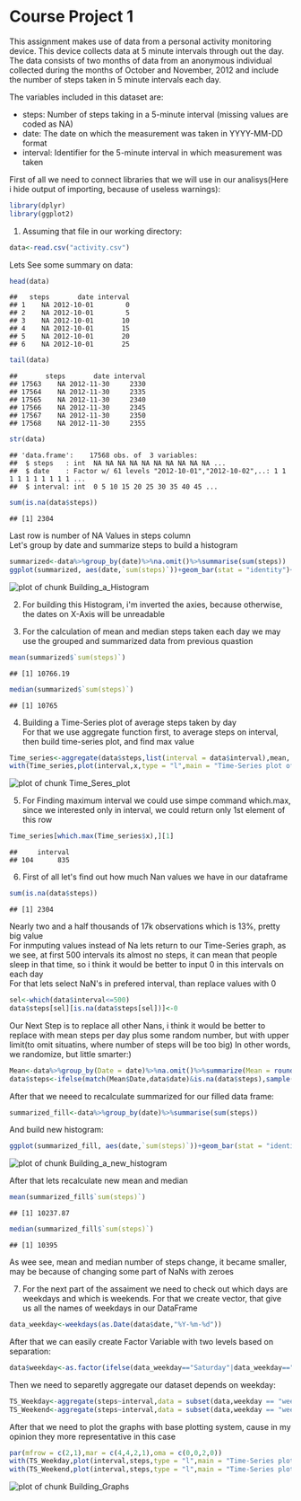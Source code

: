 # Course Project 1
This assignment makes use of data from a personal activity monitoring device. This device collects data at 5 minute intervals through out the day. The data consists of two months of data from an anonymous individual collected during the months of October and November, 2012 and include the number of steps taken in 5 minute intervals each day.

The variables included in this dataset are:

* steps: Number of steps taking in a 5-minute interval (missing values are coded as NA)
* date: The date on which the measurement was taken in YYYY-MM-DD format
* interval: Identifier for the 5-minute interval in which measurement was taken
  
First of all we need to connect libraries that we will use in our analisys(Here i hide output of importing, because of useless warnings):

```r
library(dplyr)
library(ggplot2)
```
1. Assuming that file in our working directory:

```r
data<-read.csv("activity.csv")
```

Lets See some summary on data:

```r
head(data)
```

```
##   steps       date interval
## 1    NA 2012-10-01        0
## 2    NA 2012-10-01        5
## 3    NA 2012-10-01       10
## 4    NA 2012-10-01       15
## 5    NA 2012-10-01       20
## 6    NA 2012-10-01       25
```

```r
tail(data)
```

```
##       steps       date interval
## 17563    NA 2012-11-30     2330
## 17564    NA 2012-11-30     2335
## 17565    NA 2012-11-30     2340
## 17566    NA 2012-11-30     2345
## 17567    NA 2012-11-30     2350
## 17568    NA 2012-11-30     2355
```

```r
str(data)
```

```
## 'data.frame':	17568 obs. of  3 variables:
##  $ steps   : int  NA NA NA NA NA NA NA NA NA NA ...
##  $ date    : Factor w/ 61 levels "2012-10-01","2012-10-02",..: 1 1 1 1 1 1 1 1 1 1 ...
##  $ interval: int  0 5 10 15 20 25 30 35 40 45 ...
```

```r
sum(is.na(data$steps))
```

```
## [1] 2304
```
Last row is number of NA Values in steps column  
Let's group by date and summarize steps to build a histogram

```r
summarized<-data%>%group_by(date)%>%na.omit()%>%summarise(sum(steps))
ggplot(summarized, aes(date,`sum(steps)`))+geom_bar(stat = "identity")+coord_flip()+labs(y = "Summary steps", x = "Date")
```

![plot of chunk Building_a_Histogram](figure/Building_a_Histogram-1.png)


2. For building this Histogram, i'm inverted the axies, because otherwise, the dates on X-Axis will be unreadable

3. For the calculation of mean and median steps taken each day we may use the grouped and summarized data from previous quastion


```r
mean(summarized$`sum(steps)`)
```

```
## [1] 10766.19
```

```r
median(summarized$`sum(steps)`)
```

```
## [1] 10765
```
4. Building a Time-Series plot of average steps taken by day  
For that we use aggregate function first, to average steps on interval, then build time-series plot, and find max value

```r
Time_series<-aggregate(data$steps,list(interval = data$interval),mean, na.rm = TRUE)
with(Time_series,plot(interval,x,type = "l",main = "Time-Series plot of number of steps by interval",xlab = "Interval",ylab = "Number Of Steps"))
```

![plot of chunk Time_Seres_plot](figure/Time_Seres_plot-1.png)

5. For Finding maximum interval we could use simpe command which.max, since we interested only in interval, we could return only 1st element of this row

```r
Time_series[which.max(Time_series$x),][1]
```

```
##     interval
## 104      835
```

6. First of all let's find out how much Nan values we have in our dataframe

```r
sum(is.na(data$steps))
```

```
## [1] 2304
```
Nearly two and a half thousands of 17k observations which is 13%, pretty big value  
For inmputing values instead of Na lets return to our Time-Series graph, as we see, at first 500 intervals its almost no steps, it can mean that people sleep in that time, so i think it would be better to input 0 in this intervals on each day  
For that lets select NaN's in prefered interval, than replace values with 0

```r
sel<-which(data$interval<=500)
data$steps[sel][is.na(data$steps[sel])]<-0
```

Our Next Step is to replace all other Nans, i think it would be better to replace with mean steps per day plus some random number, but with upper limit(to omit situatins, where number of steps will be too big) In other words, we randomize, but little smarter:)  


```r
Mean<-data%>%group_by(Date = date)%>%na.omit()%>%summarize(Mean = round(mean(steps)))
data$steps<-ifelse(match(Mean$Date,data$date)&is.na(data$steps),sample(Mean$Date,replace = TRUE),data$steps)
```

After that we neeed to recalculate summarized for our filled data frame:

```r
summarized_fill<-data%>%group_by(date)%>%summarise(sum(steps))
```
And build new histogram:

```r
ggplot(summarized_fill, aes(date,`sum(steps)`))+geom_bar(stat = "identity")+coord_flip()+labs(y = "Summary steps", x = "Date")
```

![plot of chunk Building_a_new_histogram](figure/Building_a_new_histogram-1.png)

After that lets recalculate new mean and median

```r
mean(summarized_fill$`sum(steps)`)
```

```
## [1] 10237.87
```

```r
median(summarized_fill$`sum(steps)`)
```

```
## [1] 10395
```
As wee see, mean and median number of steps change, it became smaller, may be because of changing some part of NaNs with zeroes

7. For the next part of the assaiment we need to check out which days are weekdays and which is weekends. For that we create vector, that give us all the names of weekdays in our DataFrame


```r
data_weekday<-weekdays(as.Date(data$date,"%Y-%m-%d"))
```
After that we can easily create Factor Variable with two levels based on separation:

```r
data$weekday<-as.factor(ifelse(data_weekday=="Saturday"|data_weekday=="Sunday", "weekend","weekday"))
```

Then we need to separetly aggregate our dataset depends on weekday:

```r
TS_Weekday<-aggregate(steps~interval,data = subset(data,weekday == "weekday"),mean)
TS_Weekend<-aggregate(steps~interval,data = subset(data,weekday == "weekend"),mean)
```

After that we need to plot the graphs with base plotting system, cause in my opinion they more representative in this case

```r
par(mfrow = c(2,1),mar = c(4,4,2,1),oma = c(0,0,2,0))
with(TS_Weekday,plot(interval,steps,type = "l",main = "Time-Series plot of number of steps WeekDays",xlab = "Interval",ylab = "Number Of Steps"))
with(TS_Weekend,plot(interval,steps,type = "l",main = "Time-Series plot of number of steps WeekEnd",xlab = "Interval",ylab = "Number Of Steps"))
```

![plot of chunk Building_Graphs](figure/Building_Graphs-1.png)
